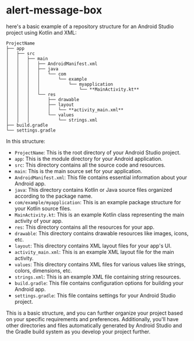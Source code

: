 # alert-message-box
here's a basic example of a repository structure for an Android Studio project using Kotlin and XML:

```
ProjectName
├── app
│   ├── src
│   │   ├── main
│   │   │   ├── AndroidManifest.xml
│   │   │   ├── java
│   │   │   │   └── com
│   │   │   │       └── example
│   │   │   │           └── myapplication
│   │   │   │               └── **MainActivity.kt**
│   │   │   └── res
│   │   │       ├── drawable
│   │   │       ├── layout
│   │   │       │   └── **activity_main.xml**
│   │   │       └── values
│   │   │           └── strings.xml
├── build.gradle
└── settings.gradle
```

In this structure:

- `ProjectName`: This is the root directory of your Android Studio project.
- `app`: This is the module directory for your Android application.
- `src`: This directory contains all the source code and resources.
- `main`: This is the main source set for your application.
- `AndroidManifest.xml`: This file contains essential information about your Android app.
- `java`: This directory contains Kotlin or Java source files organized according to the package name.
- `com/example/myapplication`: This is an example package structure for your Kotlin source files.
- `MainActivity.kt`: This is an example Kotlin class representing the main activity of your app.
- `res`: This directory contains all the resources for your app.
- `drawable`: This directory contains drawable resources like images, icons, etc.
- `layout`: This directory contains XML layout files for your app's UI.
- `activity_main.xml`: This is an example XML layout file for the main activity.
- `values`: This directory contains XML files for various values like strings, colors, dimensions, etc.
- `strings.xml`: This is an example XML file containing string resources.
- `build.gradle`: This file contains configuration options for building your Android app.
- `settings.gradle`: This file contains settings for your Android Studio project.

This is a basic structure, and you can further organize your project based on your specific requirements and preferences. Additionally, you'll have other directories and files automatically generated by Android Studio and the Gradle build system as you develop your project further.

